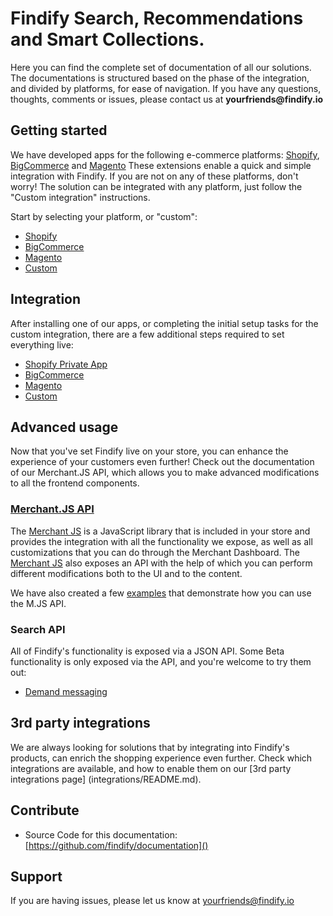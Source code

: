 # Findify Search, Recommendations and Smart Collections.

Here you can find the complete set of documentation of all our solutions. The documentations is structured based on the phase of the integration, and divided by platforms, for ease of navigation. If you have any questions, thoughts, comments or issues, please contact us at __yourfriends@findify.io__

## Getting started

We have developed apps for the following e-commerce platforms: [Shopify](https://apps.shopify.com/findify-search), [BigCommerce](https://www.bigcommerce.com/apps/findify-search-recommendations) and [Magento](https://www.magentocommerce.com/magento-connect/findify-search-autocomplete.html) These extensions enable a quick and simple integration with Findify. If you are not on any of these platforms, don't worry! The solution can be integrated with any platform, just follow the "Custom integration" instructions.

Start by selecting your platform, or "custom":

- [Shopify](onboarding/shopify/README.md)
- [BigCommerce](onboarding/bigcommerce/README.md)
- [Magento](onboarding/magento/README.md)
- [Custom](onboarding/custom/README.md)

## Integration
After installing one of our apps, or completing the initial setup tasks for the custom integration, there are a few additional steps required to set everything live:

- [Shopify Private App](onboarding/shopify/integration.md)
- [BigCommerce](onboarding/bigcommerce/integration.md)
- [Magento](onboarding/magento/Integration.md)
- [Custom](onboarding/custom/integration.md)

## Advanced usage

Now that you've set Findify live on your store, you can enhance the experience of your customers even further!
Check out the documentation of our Merchant.JS API, which allows you to make advanced modifications to all the frontend components. 

### [Merchant.JS API](merchant-js/README.md)

The [Merchant JS](merchant-js/README.md) is a JavaScript library that is included in your store and provides the integration with all the functionality we expose, as well as all customizations that you can do through the Merchant Dashboard. 
The [Merchant JS](merchant-js/README.md) also exposes an API with the help of which you can perform different modifications both to the UI and to the content.

We have also created a few [examples](merchant-js/examples/README.md) that demonstrate how you can use the M.JS API.

### Search API
All of Findify's functionality is exposed via a JSON API. Some Beta functionality is only exposed via the API, and you're welcome to try them out:
* [Demand messaging](search-api/features/demand-messaging.md)

## 3rd party integrations
We are always looking for solutions that by integrating into Findify's products, can enrich the shopping experience even further.
Check which integrations are available, and how to enable them on our [3rd party integrations page] (integrations/README.md).

## Contribute

- Source Code for this documentation: [https://github.com/findify/documentation]()

## Support

If you are having issues, please let us know at yourfriends@findify.io
